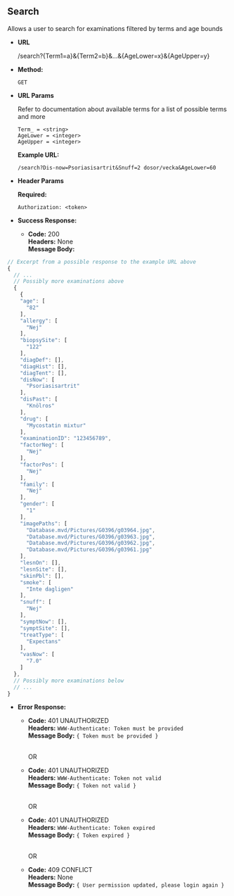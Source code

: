 **Search**
----
  Allows a user to search for examinations filtered by terms and age bounds

* **URL**

  /search?{Term1=a}&{Term2=b}&...&{AgeLower=x}&{AgeUpper=y}

* **Method:**

  `GET`
  
*  **URL Params**
    
    Refer to documentation about available terms for a list of possible terms and more

    `Term_ = <string>` <br />
    `AgeLower = <integer>` <br />
    `AgeUpper = <integer>` <br />
    
    **Example URL:**
    
    `/search?Dis-now=Psoriasisartrit&Snuff=2 dosor/vecka&AgeLower=60`
  
*  **Header Params**

   **Required:**
 
   `Authorization: <token>` <br />

* **Success Response:**

  * **Code:** 200 <br />
    **Headers:** None <br />
    **Message Body:** <br />
 
```javascript
// Excerpt from a possible response to the example URL above
{
  // ...
  // Possibly more examinations above
  {
    {
    "age": [
      "82"
    ],
    "allergy": [
      "Nej"
    ],
    "biopsySite": [
      "122"
    ],
    "diagDef": [],
    "diagHist": [],
    "diagTent": [],
    "disNow": [
      "Psoriasisartrit"
    ],
    "disPast": [
      "Knölros"
    ],
    "drug": [
      "Mycostatin mixtur"
    ],
    "examinationID": "123456789",
    "factorNeg": [
      "Nej"
    ],
    "factorPos": [
      "Nej"
    ],
    "family": [
      "Nej"
    ],
    "gender": [
      "1"
    ],
    "imagePaths": [
      "Database.mvd/Pictures/G0396/g03964.jpg",
      "Database.mvd/Pictures/G0396/g03963.jpg",
      "Database.mvd/Pictures/G0396/g03962.jpg",
      "Database.mvd/Pictures/G0396/g03961.jpg"
    ],
    "lesnOn": [],
    "lesnSite": [],
    "skinPbl": [],
    "smoke": [
      "Inte dagligen"
    ],
    "snuff": [
      "Nej"
    ],
    "symptNow": [],
    "symptSite": [],
    "treatType": [
      "Expectans"
    ],
    "vasNow": [
      "7.0"
    ]
  },
  // Possibly more examinations below
  // ...
}
```
 
* **Error Response:**

  * **Code:** 401 UNAUTHORIZED <br />
    **Headers:** `WWW-Authenticate: Token must be provided` <br />
    **Message Body:** `{ Token must be provided }` <br /><br />

    OR

  * **Code:** 401 UNAUTHORIZED <br />
    **Headers:** `WWW-Authenticate: Token not valid` <br />
    **Message Body:** `{ Token not valid }` <br /><br />

    OR

  * **Code:** 401 UNAUTHORIZED <br />
    **Headers:** `WWW-Authenticate: Token expired` <br />
    **Message Body:** `{ Token expired }` <br /><br />

    OR

  * **Code:** 409 CONFLICT <br />
    **Headers:** None <br />
    **Message Body:** `{ User permission updated, please login again }` <br /><br />
